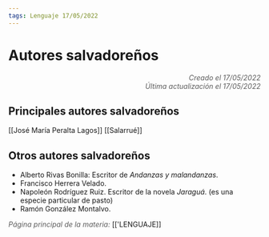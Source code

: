 ```yaml
---
tags: Lenguaje 17/05/2022
---
```


# Autores salvadoreños
<div style="text-align: right; opacity: 0.7; font-style: italic;">Creado el 17/05/2022</div>
<div style="text-align: right; opacity: 0.7; font-style: italic;">Última actualización el 17/05/2022</div>

## Principales autores salvadoreños

[[José María Peralta Lagos]]
[[Salarrué]]

## Otros autores salvadoreños

- Alberto Rivas Bonilla: Escritor de *Andanzas y malandanzas*.
- Francisco Herrera Velado.
- Napoleón Rodríguez Ruiz. Escritor de la novela *Jaraguá*. (es una especie particular de pasto)
- Ramón González Montalvo.

<span style="opacity: 0.7; font-style: italic;">Página principal de la materia:</span> [['LENGUAJE]]